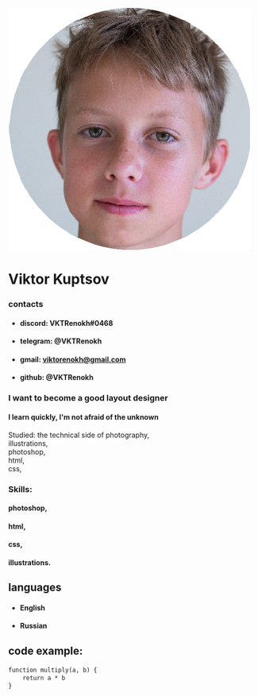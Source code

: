 ![test](img/cvwhatweneed.png)

# Viktor Kuptsov

### contacts
- #### discord: VKTRenokh#0468
- #### telegram: @VKTRenokh
- #### gmail: viktorenokh@gmail.com
- #### github: @VKTRenokh

### I want to become a good layout designer

#### I learn quickly, I'm not afraid of the unknown

Studied: the technical side of photography,<br/>
illustrations,<br/>
photoshop,<br/>
html,<br/>
css,<br/>


### Skills:<br/>
#### photoshop,<br/>
#### html,<br>
#### css,<br/>
#### illustrations.

## languages

- #### English

- #### Russian

## code example:

```
function multiply(a, b) {
    return a * b
}
```